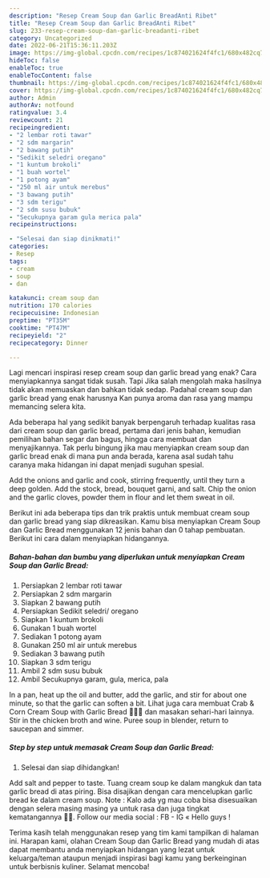 ```yaml
---
description: "Resep Cream Soup dan Garlic BreadAnti Ribet"
title: "Resep Cream Soup dan Garlic BreadAnti Ribet"
slug: 233-resep-cream-soup-dan-garlic-breadanti-ribet
category: Uncategorized
date: 2022-06-21T15:36:11.203Z
image: https://img-global.cpcdn.com/recipes/1c874021624f4fc1/680x482cq70/cream-soup-dan-garlic-bread-foto-resep-utama.jpg
hideToc: false
enableToc: true
enableTocContent: false
thumbnail: https://img-global.cpcdn.com/recipes/1c874021624f4fc1/680x482cq70/cream-soup-dan-garlic-bread-foto-resep-utama.jpg
cover: https://img-global.cpcdn.com/recipes/1c874021624f4fc1/680x482cq70/cream-soup-dan-garlic-bread-foto-resep-utama.jpg
author: Admin
authorAv: notfound
ratingvalue: 3.4
reviewcount: 21
recipeingredient:
- "2 lembar roti tawar"
- "2 sdm margarin"
- "2 bawang putih"
- "Sedikit seledri oregano"
- "1 kuntum brokoli"
- "1 buah wortel"
- "1 potong ayam"
- "250 ml air untuk merebus"
- "3 bawang putih"
- "3 sdm terigu"
- "2 sdm susu bubuk"
- "Secukupnya garam gula merica pala"
recipeinstructions:

- "Selesai dan siap dinikmati!"
categories:
- Resep
tags:
- cream
- soup
- dan

katakunci: cream soup dan 
nutrition: 170 calories
recipecuisine: Indonesian
preptime: "PT35M"
cooktime: "PT47M"
recipeyield: "2"
recipecategory: Dinner

---
```



Lagi mencari inspirasi resep cream soup dan garlic bread yang enak? Cara menyiapkannya sangat tidak susah. Tapi Jika salah mengolah maka hasilnya tidak akan memuaskan dan bahkan tidak sedap. Padahal cream soup dan garlic bread yang enak harusnya Kan punya aroma dan rasa yang mampu memancing selera kita.


Ada beberapa hal yang sedikit banyak berpengaruh terhadap kualitas rasa dari cream soup dan garlic bread, pertama dari jenis bahan, kemudian pemilihan bahan segar dan bagus, hingga cara membuat dan menyajikannya. Tak perlu bingung jika mau menyiapkan cream soup dan garlic bread enak di mana pun anda berada, karena asal sudah tahu caranya maka hidangan ini dapat menjadi suguhan spesial.

Add the onions and garlic and cook, stirring frequently, until they turn a deep golden. Add the stock, bread, bouquet garni, and salt. Chip the onion and the garlic cloves, powder them in flour and let them sweat in oil.


Berikut ini ada beberapa tips dan trik praktis untuk membuat cream soup dan garlic bread yang siap dikreasikan. Kamu bisa menyiapkan Cream Soup dan Garlic Bread menggunakan 12 jenis bahan dan 0 tahap pembuatan. Berikut ini cara dalam menyiapkan hidangannya.

<!--inarticleads1-->

##### Bahan-bahan dan bumbu yang diperlukan untuk menyiapkan Cream Soup dan Garlic Bread:

1. Persiapkan 2 lembar roti tawar
1. Persiapkan 2 sdm margarin
1. Siapkan 2 bawang putih
1. Persiapkan Sedikit seledri/ oregano
1. Siapkan 1 kuntum brokoli
1. Gunakan 1 buah wortel
1. Sediakan 1 potong ayam
1. Gunakan 250 ml air untuk merebus
1. Sediakan 3 bawang putih
1. Siapkan 3 sdm terigu
1. Ambil 2 sdm susu bubuk
1. Ambil Secukupnya garam, gula, merica, pala


In a pan, heat up the oil and butter, add the garlic, and stir for about one minute, so that the garlic can soften a bit. Lihat juga cara membuat Crab &amp; Corn Cream Soup with Garlic Bread 🦀🌽🧄 dan masakan sehari-hari lainnya. Stir in the chicken broth and wine. Puree soup in blender, return to saucepan and simmer. 

<!--inarticleads2-->

##### Step by step untuk memasak Cream Soup dan Garlic Bread:


1. Selesai dan siap dihidangkan!

Add salt and pepper to taste. Tuang cream soup ke dalam mangkuk dan tata garlic bread di atas piring. Bisa disajikan dengan cara mencelupkan garlic bread ke dalam cream soup. Note : Kalo ada yg mau coba bisa disesuaikan dengan selera masing masing ya untuk rasa dan juga tingkat kematangannya 🙏😘. Follow our media social : FB - IG « Hello guys ! 

Terima kasih telah menggunakan resep yang tim kami tampilkan di halaman ini. Harapan kami, olahan Cream Soup dan Garlic Bread yang mudah di atas dapat membantu anda menyiapkan hidangan yang lezat untuk keluarga/teman ataupun menjadi inspirasi bagi kamu yang berkeinginan untuk berbisnis kuliner. Selamat mencoba!
